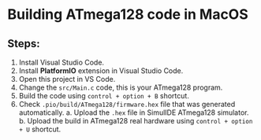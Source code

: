 # Building ATmega128 code in MacOS

## Steps:
1. Install Visual Studio Code.
2. Install **PlatformIO** extension in Visual Studio Code.
3. Open this project in VS Code.
4. Change the `src/Main.c` code, this is your ATmega128 program.
5. Build the code using `control + option + B` shortcut.
6. Check `.pio/build/ATmega128/firmware.hex` file that was generated automatically.
a. Upload the `.hex` file in SimulIDE ATmega128 simulator.
b. Upload the build in ATmega128 real hardware using `control + option + U` shortcut.
